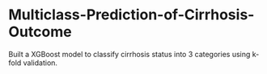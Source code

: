 # Multiclass-Prediction-of-Cirrhosis-Outcome
Built a XGBoost model to classify cirrhosis status into 3 categories using k-fold validation.
